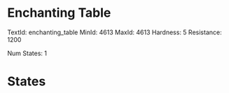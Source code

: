# Enchanting Table
TextId: enchanting_table
MinId: 4613
MaxId: 4613
Hardness: 5
Resistance: 1200

Num States: 1
# States
```

```